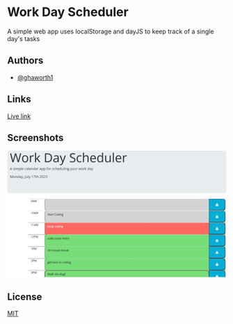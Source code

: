 
# Work Day Scheduler

A simple web app uses localStorage and dayJS to keep track of a single day's tasks


## Authors

- [@ghaworth1](https://www.github.com/ghaworth1)


## Links

[Live link](https://ghaworth1.github.io/dayjs-scheduler/)


## Screenshots

![App Screenshot](./assets/images/Capture.JPG)


## License

[MIT](https://choosealicense.com/licenses/mit/)
